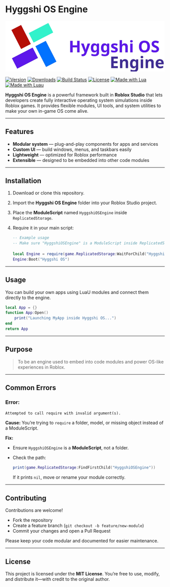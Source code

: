 # Hyggshi OS Engine

![Hyggshi OS Engine](assets/HyggshiOSEngine.png)

[![Version](https://img.shields.io/badge/version-1.0.0-blue.svg)](https://github.com/HyggshiOSDeveloper/Hyggshi-OS-Engine/releases)
[![Downloads](https://img.shields.io/github/downloads/HyggshiOSDeveloper/Hyggshi-OS-Engine/total.svg)](https://github.com/HyggshiOSDeveloper/Hyggshi-OS-Engine/releases)
[![Build Status](https://img.shields.io/badge/build-passing-brightgreen.svg)](#)
[![License](https://img.shields.io/badge/license-MIT-green.svg)](LICENSE)
[![Made with Lua](https://img.shields.io/badge/Made%20with-Lua-2C2D72?logo=lua&logoColor=white)](https://www.lua.org/)
[![Made with Luau](https://img.shields.io/badge/Made%20with-Luau-2C2D72?logo=lua&logoColor=white)](https://luau.org/)

**Hyggshi OS Engine** is a powerful framework built in **Roblox Studio** that lets developers create fully interactive operating system simulations inside Roblox games.
It provides flexible modules, UI tools, and system utilities to make your own in-game OS come alive.

---

## Features

* **Modular system** — plug-and-play components for apps and services
* **Custom UI** — build windows, menus, and taskbars easily
* **Lightweight** — optimized for Roblox performance
* **Extensible** — designed to be embedded into other code modules

---

## Installation

1. Download or clone this repository.
2. Import the **Hyggshi OS Engine** folder into your Roblox Studio project.
3. Place the **ModuleScript** named `HyggshiOSEngine` inside `ReplicatedStorage`.
4. Require it in your main script:

   ```lua
   -- Example usage
   -- Make sure "HyggshiOSEngine" is a ModuleScript inside ReplicatedStorage

   local Engine = require(game.ReplicatedStorage:WaitForChild("HyggshiOSEngine"))
   Engine:Boot("Hyggshi OS")
   ```

---

## Usage

You can build your own apps using LuaU modules and connect them directly to the engine.

```lua
local App = {}
function App:Open()
	print("Launching MyApp inside Hyggshi OS...")
end
return App
```

---

## Purpose

> To be an engine used to embed into code modules and power OS-like experiences in Roblox.

---

## Common Errors

### Error:

```
Attempted to call require with invalid argument(s).
```

**Cause:**
You’re trying to `require` a folder, model, or missing object instead of a ModuleScript.

**Fix:**

* Ensure `HyggshiOSEngine` is a **ModuleScript**, not a folder.
* Check the path:

  ```lua
  print(game.ReplicatedStorage:FindFirstChild("HyggshiOSEngine"))
  ```

  If it prints `nil`, move or rename your module correctly.

---

## Contributing

Contributions are welcome!

* Fork the repository
* Create a feature branch (`git checkout -b feature/new-module`)
* Commit your changes and open a Pull Request

Please keep your code modular and documented for easier maintenance.

---

## License

This project is licensed under the **MIT License**.
You’re free to use, modify, and distribute it—with credit to the original author.
